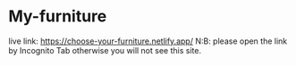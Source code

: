 # My-furniture
live link:  https://choose-your-furniture.netlify.app/
N:B: please open the link by Incognito Tab otherwise you will not see this site.
